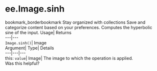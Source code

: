  
#  ee.Image.sinh 
bookmark_borderbookmark Stay organized with collections  Save and categorize content based on your preferences.
Computes the hyperbolic sine of the input. 
Usage| Returns  
---|---  
`Image.sinh()`| Image  
Argument| Type| Details  
---|---|---  
this: `value`| Image| The image to which the operation is applied.  
Was this helpful?
